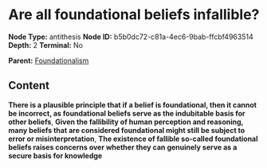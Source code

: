 # Are all foundational beliefs infallible?

**Node Type:** antithesis
**Node ID:** b5b0dc72-c81a-4ec6-9bab-ffcbf4963514
**Depth:** 2
**Terminal:** No

**Parent:** [Foundationalism](foundationalism.md)

## Content

**There is a plausible principle that if a belief is foundational, then it cannot be incorrect, as foundational beliefs serve as the indubitable basis for other beliefs**, **Given the fallibility of human perception and reasoning, many beliefs that are considered foundational might still be subject to error or misinterpretation**, **The existence of fallible so-called foundational beliefs raises concerns over whether they can genuinely serve as a secure basis for knowledge**
